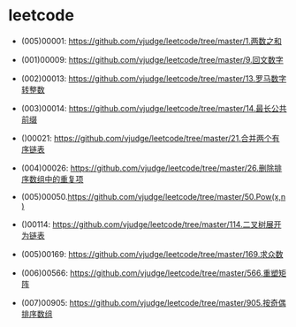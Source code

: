 # leetcode

* (005)00001: https://github.com/vjudge/leetcode/tree/master/1.两数之和

* (001)00009: https://github.com/vjudge/leetcode/tree/master/9.回文数字

* (002)00013: https://github.com/vjudge/leetcode/tree/master/13.罗马数字转整数
* (003)00014: https://github.com/vjudge/leetcode/tree/master/14.最长公共前缀

* ()00021: https://github.com/vjudge/leetcode/tree/master/21.合并两个有序链表

* (004)00026: https://github.com/vjudge/leetcode/tree/master/26.删除排序数组中的重复项  


* (005)00050.https://github.com/vjudge/leetcode/tree/master/50.Pow(x,n)

* ()00114: https://github.com/vjudge/leetcode/tree/master/114.二叉树展开为链表

* (005)00169: https://github.com/vjudge/leetcode/tree/master/169.求众数

* (006)00566: https://github.com/vjudge/leetcode/tree/master/566.重塑矩阵

* (007)00905: https://github.com/vjudge/leetcode/tree/master/905.按奇偶排序数组

